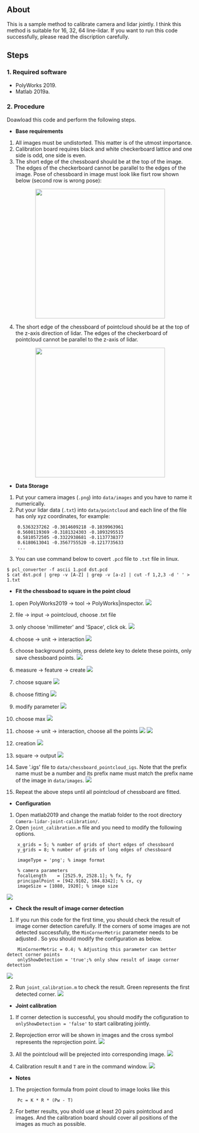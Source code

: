 ## About ##

This is a sample method to calibrate camera and lidar jointly. I think this method is suitable for 16, 32, 64
line-lidar. If you want to run this code successfully, please read the discription carefully.

## Steps ##

### 1. Required software ###

- PolyWorks 2019.
- Matlab 2019a.

### 2. Procedure ###

Doawload this code and perform the following steps.

* **Base requirements**

1. All images must be undistorted. This matter is of the utmost importance.
2. Calibration board requires black and white checkerboard lattice and one side is odd, one side is even.
3. The short edge of the chessboard should be at the top of the image. The edges of the checkerboard cannot be parallel
   to the edges of the image. Pose of chessboard in image must look like fisrt row shown below (second row is wrong
   pose):

<div align=center><img src="https://github.com/Aaron20127/Camera-lidar-joint-calibration/blob/master/readme/chessboard.jpg" width="350" height="350" /></div>  

4. The short edge of the chessboard of pointcloud should be at the top of the z-axis direction of lidar. The edges of
   the checkerboard of pointcloud cannot be parallel to the z-axis of lidar.

<div align=center><img src="https://github.com/Aaron20127/Camera-lidar-joint-calibration/blob/master/readme/lidar.jpg" width="350" height="350" /></div>

* **Data Storage**

1. Put your camera images (`.png`) into `data/images` and you have to name it numerically.
2. Put your lidar data (`.txt`) into `data/pointcloud` and each line of the file has only xyz coordinates, for example:

```
    0.5363237262 -0.3014609218 -0.1039963961
    0.5608119369 -0.3181324303 -0.1093295515
    0.5810572505 -0.3322938681 -0.1137738377
    0.6180613041 -0.3567755520 -0.1217735633
    ...
```

3. You can use command below to covert `.pcd` file to `.txt` file in linux.

```
$ pcl_converter -f ascii 1.pcd dst.pcd
$ cat dst.pcd | grep -v [A-Z] | grep -v [a-z] | cut -f 1,2,3 -d ' ' > 1.txt
```

* **Fit the chessboad to square in the point cloud**

1. open PolyWorks2019 -> tool -> PolyWorks|inspector.
   ![](readme/fit_chessboard_1.jpg)
2. file -> input -> pointcloud, choose .txt file
3. only choose 'millimeter' and 'Space', click ok.
   ![](readme/fit_chessboard_2.jpg)
4. choose -> unit -> interaction
   ![](readme/fit_chessboard_3.jpg)
5. choose background points, press delete key to delete these points, only save chessboard points.
   ![](readme/fit_chessboard_4.jpg)
6. measure -> feature -> create
   ![](readme/fit_chessboard_5.jpg)
7. choose square
   ![](readme/fit_chessboard_6.jpg)
8. choose fitting
   ![](readme/fit_chessboard_7.jpg)
9. modify parameter
   ![](readme/fit_chessboard_8.jpg)
10. choose max
    ![](readme/fit_chessboard_9.jpg)
11. choose -> unit -> interaction, choose all the points
    ![](readme/fit_chessboard_10.jpg)
    ![](readme/fit_chessboard_11.jpg)
12. creation
    ![](readme/fit_chessboard_12.jpg)
13. square -> output
    ![](readme/fit_chessboard_13.jpg)
14. Save '.igs' file to `data/chessboard_pointcloud_igs`. Note that the prefix name must be a number and its prefix name
    must match the prefix name of the image in `data/images`.
    ![](readme/fit_chessboard_14.jpg)

15. Repeat the above steps until all pointcloud of chessboard are fitted.

* **Configuration**

1. Open matlab2019 and change the matlab folder to the root directory `Camera-lidar-joint-calibration/`.
2. Open `joint_calibration.m` file and you need to modify the following options.

```
    x_grids = 5; % number of grids of short edges of chessboard
    y_grids = 8; % number of grids of long edges of chessboard

    imageType = 'png'; % image format

    % camera parameters
    focalLength    = [2525.9, 2528.1]; % fx, fy
    principalPoint = [942.9102, 584.8342]; % cx, cy
    imageSize = [1080, 1920]; % image size
```

![](readme/configuration_1.jpg)

* **Check the result of image corner detection**

1. If you run this code for the first time, you should check the result of image corner detection carefully. If the
   corners of some images are not detected successfully, the `MinCornerMetric` parameter needs to be adjusted . So you
   should modify the configuration as below.

```
    MinCornerMetric = 0.4; % Adjusting this parameter can better detect corner points
    onlyShowDetection = 'true';% only show result of image corner detection
```

![](readme/corner_detection_1.jpg)

2. Run `joint_calibration.m` to check the result. Green represents the first detected corner.
   ![](readme/corner_detection_2.jpg)

* **Joint calibration**

1. If corner detection is successful, you should modify the cofiguration to `onlyShowDetection = 'false'` to start
   calibrating jointly.

2. Reprojection error will be shown in images and the cross symbol represents the reprojection point.
   ![](readme/joint_calibration_1.jpg)

3. All the pointcloud will be prejected into corresponding image.
   ![](readme/joint_calibration_2.jpg)

4. Calibration result `R` and `T` are in the command window.
   ![](readme/joint_calibration_3.jpg)

* **Notes**

1. The projection formula from point cloud to image looks like this

```
    Pc = K * R * (Pw - T)
```

2. For better results, you shold use at least 20 pairs pointcloud and images. And the calibration board should cover all
   positions of the images as much as possible.
